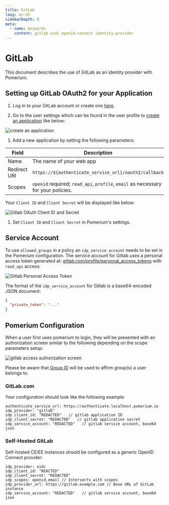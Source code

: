 ```yaml
---
title: GitLab
lang: en-US
sidebarDepth: 0
meta:
  - name: keywords
    content: gitlab oidc openid-connect identity-provider
---
```


# GitLab

This document describes the use of GitLab as an identity provider with Pomerium.

## Setting up GitLab OAuth2 for your Application

1. Log in to your GitLab account or create one [here](https://gitlab.com/users/sign_in).

2. Go to the user settings which can be found in the user profile to [create an application](https://gitlab.com/profile/applications) like below:

![create an application](./img/gitlab/gitlab-create-applications.png)

1. Add a new application by setting the following parameters:

Field        | Description
------------ | ---------------------------------------------------------------------------------
Name         | The name of your web app
Redirect URI | `https://${authenticate_service_url}/oauth2/callback`
Scopes       | `openid` required; `read_api`, `profile`, `email` as necessary for your policies.

Your `Client ID` and `Client Secret` will be displayed like below:

![Gitlab OAuth Client ID and Secret](./img/gitlab/gitlab-credentials.png)

1. Set `Client ID` and `Client Secret` in Pomerium's settings.

## Service Account

To use `allowed_groups` in a policy an `idp_service_account` needs to be set in the Pomerium configuration. The service account for Gitlab uses a personal access token generated at: [gitlab.com/profile/personal_access_tokens](https://gitlab.com/profile/personal_access_tokens) with `read_api` access:

![Gitlab Personal Access Token](./img/gitlab/gitlab-personal-access-token.png)

The format of the `idp_service_account` for Gitlab is a base64-encoded JSON document:

```json
{
  "private_token": "..."
}
```

## Pomerium Configuration

When a user first uses pomerium to login, they will be presented with an authorization screen similar to the following depending on the scope parameters setup:

![gitlab access authorization screen](./img/gitlab/gitlab-verify-access.png)

Please be aware that [Group ID](https://docs.gitlab.com/ee/api/groups.html#details-of-a-group) will be used to affirm group(s) a user belongs to.

### GitLab.com

Your configuration should look like the following example:

```
authenticate_service_url: https://authenticate.localhost.pomerium.io
idp_provider: "gitlab"
idp_client_id: "REDACTED"   // gitlab application ID
idp_client_secret: "REDACTED"   // gitlab application secret
idp_service_account: "REDACTED"   // gitlab service account, base64 json
```

### Self-Hosted GitLab

Self-hosted CE/EE instances should be configured as a generic OpenID Connect provider:

```
idp_provider: oidc
idp_client_id: "REACTED"
idp_client_secret: "REDACTED"
idp_scopes: openid,email // Intersects with scopes
idp_provider_url: https://gitlab.example.com // Base URL of GitLab instance
idp_service_account: "REDACTED"   // gitlab service account, base64 json
```

[identity scopes]: ../../reference/readme.md#identity-provider-scopes
